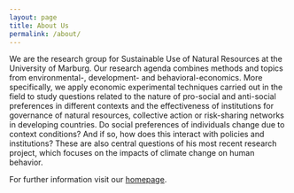 ```yaml
---
layout: page
title: About Us
permalink: /about/
---
```


We are the research group for Sustainable Use of Natural Resources at the University of Marburg. Our research agenda combines methods and topics from environmental-, development- and behavioral-economics. More specifically, we apply economic  experimental techniques carried out in the field to study questions related to the nature of pro-social and anti-social preferences in different contexts and the effectiveness of institutions for governance of natural resources, collective action or risk-sharing networks in developing countries. Do social preferences of individuals change due to context conditions? And if so, how does this interact with policies and institutions? These are also central questions of his most recent research project, which focuses on the impacts of climate change on human behavior.

For further information visit our [homepage](https://www.uni-marburg.de/fb02/sustuse "homepage").

